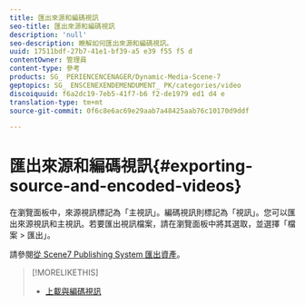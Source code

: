 ```yaml
---
title: 匯出來源和編碼視訊
seo-title: 匯出來源和編碼視訊
description: 'null'
seo-description: 瞭解如何匯出來源和編碼視訊。
uuid: 17511bdf-27b7-41e1-bf39-a5 e39 f55 f5 d
contentOwner: 管理員
content-type: 參考
products: SG_ PERIENCENCENAGER/Dynamic-Media-Scene-7
geptopics: SG_ ENSCENEXENDEMENDUMENT_ PK/categories/video
discoiquuid: f6a2dc19-7eb5-41f7-b6 f2-de1979 ed1 d4 e
translation-type: tm+mt
source-git-commit: 0f6c8e6ac69e29aab7a48425aab76c10170d9ddf

---
```



# 匯出來源和編碼視訊{#exporting-source-and-encoded-videos}

在瀏覽面板中，來源視訊標記為「主視訊」。編碼視訊則標記為「視訊」。您可以匯出來源視訊和主視訊。若要匯出視訊檔案，請在瀏覽面板中將其選取，並選擇「檔案 &gt; 匯出」。

請參閱[從 Scene7 Publishing System 匯出資產](exporting-assets-scene7-publishing-system.md#exporting_assets_from_scene7_publishing_system)。

>[!MORELIKETHIS]
>
>* [上載與編碼視訊](uploading-encoding-videos.md#uploading_and_encoding_videos)

